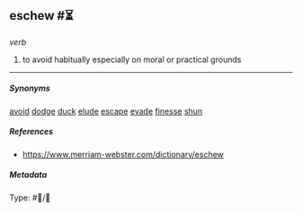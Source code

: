## eschew #⏳

*verb*

1. to avoid habitually especially on moral or practical grounds

---

##### Synonyms

[avoid](avoid.md)
[dodge](dodge.md)
[duck](duck.md)
[elude](elude.md)
[escape](escape.md)
[evade](evade.md)
[finesse](finesse.md)
[shun](shun.md)

##### References

* https://www.merriam-webster.com/dictionary/eschew

##### Metadata

Type: #💬/💬 
